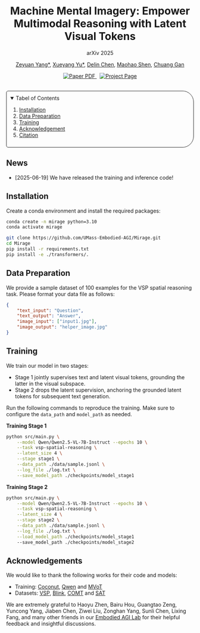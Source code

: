 <p align="center">
  <h1 align="center">Machine Mental Imagery: Empower Multimodal Reasoning with Latent Visual Tokens</h1>
  <p align="center">
    arXiv 2025
  </p>
  <p align="center">
    <a href="https://miicheyang.github.io">Zeyuan Yang*</a>,
    <a href="https://scholar.google.com/citations?user=AIm87GIAAAAJ">Xueyang Yu*</a>,
    <a href="https://chendl02.github.io/">Delin Chen</a>,
    <a href="https://maohaos2.github.io/Maohao/">Maohao Shen</a>,
    <a href="https://people.csail.mit.edu/ganchuang">Chuang Gan</a>
  </p>
  <p align="center">
    <a href="https://vlm-mirage.github.io">
      <img src='https://img.shields.io/badge/Paper-PDF-red?style=flat&logo=arXiv&logoColor=red' alt='Paper PDF'>
    </a>
    <a href='https://vlm-mirage.github.io' style='padding-left: 0.5rem;'>
      <img src='https://img.shields.io/badge/Project-Page-blue?style=flat&logo=Google%20chrome&logoColor=blue' alt='Project Page'>
    </a>
  </p>
</p>

<br>

<!-- TABLE OF CONTENTS -->
<details open="open" style='padding: 10px; border-radius:5px 30px 30px 5px; border-style: solid; border-width: 1px;'>
  <summary>Tabel of Contents</summary>
  <ol>
    <li>
      <a href="#installation">Installation</a>
    </li>
    <li>
      <a href="#data-preparation">Data Preparation</a>
    </li>
    <li>
      <a href="#training">Training</a>
    </li>
    <!-- <li>
      <a href="#inference">Inference</a>
    </li> -->
    <li>
      <a href="#acknowledgement">Acknowledgement</a>
    </li>
    <li>
      <a href="#citation">Citation</a>
    </li>
  </ol>
</details>

## News
- [2025-06-19] We have released the training and inference code!

## Installation
Create a conda environment and install the required packages:
```bash
conda create -n mirage python=3.10
conda activate mirage

git clone https://github.com/UMass-Embodied-AGI/Mirage.git
cd Mirage
pip install -r requirements.txt
pip install -e ./transformers/.
```

## Data Preparation
We provide a sample dataset of 100 examples for the VSP spatial reasoning task. Please format your data file as follows:

```json
{
    "text_input": "Question",
    "text_output": "Answer",
    "image_input": ["input1.jpg"],
    "image_output": "helper_image.jpg"
}
```

## Training
We train our model in two stages:
- Stage 1 jointly supervises text and latent visual tokens, grounding the latter in the visual subspace.
- Stage 2 drops the latent supervision, anchoring the grounded latent tokens for subsequent text generation.

Run the following commands to reproduce the training. Make sure to configure the `data_path` and `model_path` as needed.

**Training Stage 1**
```bash
python src/main.py \
    --model Qwen/Qwen2.5-VL-7B-Instruct --epochs 10 \
    --task vsp-spatial-reasoning \
    --latent_size 4 \
    --stage stage1 \
    --data_path ./data/sample.jsonl \
    --log_file ./log.txt \
    --save_model_path ./checkpoints/model_stage1 
```

**Training Stage 2**
```bash
python src/main.py \
    --model Qwen/Qwen2.5-VL-7B-Instruct --epochs 10 \
    --task vsp-spatial-reasoning \
    --latent_size 4 \
    --stage stage2 \
    --data_path ./data/sample.jsonl \
    --log_file ./log.txt \
    --load_model_path ./checkpoints/model_stage1
    --save_model_path ./checkpoints/model_stage2 
```

<!-- ## Inference -->


## Acknowledgements
We would like to thank the following works for their code and models:
- Training: [Coconut](https://arxiv.org/abs/2412.06769), [Qwen](https://huggingface.co/Qwen) and [MVoT](https://arxiv.org/pdf/2501.07542)
- Datasets: [VSP](https://arxiv.org/abs/2407.01863), [Blink](https://zeyofu.github.io/blink/), [COMT](https://arxiv.org/abs/2412.12932) and [SAT](https://arxiv.org/abs/2412.07755)

We are extremely grateful to Haoyu Zhen, Bairu Hou, Guangtao Zeng, Yuncong Yang,
Jiaben Chen, Ziwei Liu, Zonghan Yang, Sunli Chen, Lixing Fang, and many other friends in our [Embodied AGI Lab](https://embodied-agi.cs.umass.edu/)
for their helpful feedback and insightful discussions.


<!-- ## Citation
If you find our work useful, please consider citing: -->
<!-- ```bibtex
@article{yang2025machine,
  title={Machine Mental Imagery: Empower Multimodal Reasoning with Latent Visual Tokens}, 
  author={Zeyuan Yang and Xueyang Yu and Delin Chen and Maohao Shen and Chuang Gan},
  year={2025},
  eprint={},
  archivePrefix={arXiv},
  primaryClass={cs.CV},
  url={https://arxiv.org/abs/}, 
}
``` -->